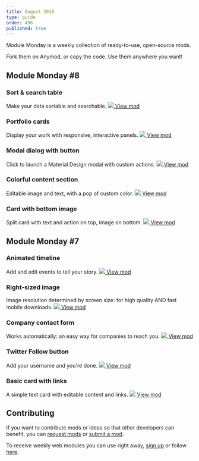 ```yaml
---
title: August 2018
type: guide
order: 496
published: true
---
```


Module Monday is a weekly collection of ready-to-use, open-source mods.

Fork them on Anymod, or copy the code. Use them anywhere you want!

## Module Monday #8

### Sort & search table
Make your data sortable and searchable.
<a href="https://anymod.com/mod/bknan?v=20">
  <img src="https://res.cloudinary.com/component/image/upload/v1533862475/table-sort_jfdwex.gif"/>
  <span class="button">View mod</span>
</a>

### Portfolio cards
Display your work with responsive, interactive panels.
<a href="https://anymod.com/mod/lrann?h1=50&h2=100&v=20">
  <img src="https://res.cloudinary.com/component/image/upload/v1533921033/portfolio_ffma8g.gif"/>
  <span class="button">View mod</span>
</a>

### Modal dialog with button
Click to launch a Material Design modal with custom actions.
<a href="https://anymod.com/mod/kbamr?h1=50&h2=50&v=40">
  <img src="https://res.cloudinary.com/component/image/upload/v1533862465/modal_iemy5v.png"/>
  <span class="button">View mod</span>
</a>

### Colorful content section
Editable image and text, with a pop of custom color.
<a href="https://anymod.com/mod/bknon?h1=60&h2=100&v=20">
  <img src="https://res.cloudinary.com/component/image/upload/v1533862474/colorful-content_qtxrgs.png"/>
  <span class="button">View mod</span>
</a>

### Card with bottom image
Split card with text and action on top, image on bottom.
<a href="https://anymod.com/mod/rdrkd?v=20">
  <img src="https://res.cloudinary.com/component/image/upload/v1533862473/card_oznomq.png"/>
  <span class="button">View mod</span>
</a>

## Module Monday #7

### Animated timeline
Add and edit events to tell your story.
<a href="https://anymod.com/mod/nmnko?v=30">
  <img src="https://res.cloudinary.com/component/image/upload/v1533349933/timeline_50_yolluz.gif"/>
</a>
<a class="button" href="https://anymod.com/mod/nmnko?v=30">View mod</a>

### Right-sized image
Image resolution determined by screen size: for high quality AND fast mobile downloads.
<a href="https://anymod.com/mod/kbadr?v=20">
  <img src="https://res.cloudinary.com/component/image/upload/v1533349931/responsive-image_w1je1h.jpg"/>
</a>
<a class="button" href="https://anymod.com/mod/kbadr?v=20">View mod</a>

### Company contact form
Works automatically: an easy way for companies to reach you.
<a href="https://anymod.com/mod/lraln?v=30">
  <img src="https://res.cloudinary.com/component/image/upload/v1533349931/company-form_nwqed7.png"/>
</a>
<a class="button" href="https://anymod.com/mod/lraln?v=30">View mod</a>

### Twitter Follow button
Add your username and you're done.
<a href="https://anymod.com/mod/mlbao?h1=1&h2=1">
  <img src="https://res.cloudinary.com/component/image/upload/v1533349931/twitter_hyaos6.png"/>
</a>
<a class="button" href="https://anymod.com/mod/mlbao?h1=1&h2=1">View mod</a>

### Basic card with links
A simple text card with editable content and links.
<a href="https://anymod.com/mod/enbmb?h1=50&h2=100&v=20">
  <img src="https://res.cloudinary.com/component/image/upload/v1533349931/basic-card_un3ina.png"/>
</a>
<a class="button" href="https://anymod.com/mod/enbmb?h1=50&h2=100&v=20">View mod</a>

## Contributing
If you want to contribute mods or ideas so that other developers can benefit, you can [request mods](https://guide.anymod.com/v1/community/requests.html) or [submit a mod](https://guide.anymod.com/v1/community/contributing.html).

To receive weekly web modules you can use right away, [sign up](https://anymod.com) or follow [here](https://medium.com/anymod).